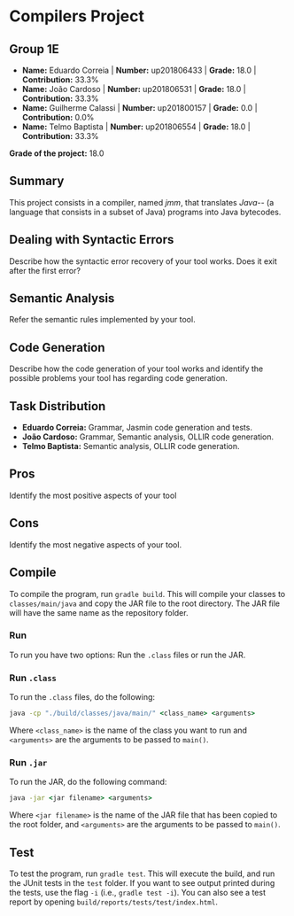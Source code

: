 # Compilers Project

## Group 1E

- **Name:** Eduardo Correia | **Number:** up201806433 | **Grade:** 18.0 | **Contribution:** 33.3%
- **Name:** João Cardoso | **Number:** up201806531 | **Grade:** 18.0 | **Contribution:** 33.3%
- **Name:** Guilherme Calassi | **Number:** up201800157 | **Grade:** 0.0 | **Contribution:** 0.0%
- **Name:** Telmo Baptista | **Number:** up201806554 | **Grade:** 18.0 | **Contribution:** 33.3%

**Grade of the project:** 18.0

## Summary

This project consists in a compiler, named *jmm*, that translates *Java--* (a language that consists in a subset of
Java) programs into Java bytecodes.

## Dealing with Syntactic Errors

Describe how the syntactic error recovery of your tool works. Does it exit after the first error?

## Semantic Analysis

Refer the semantic rules implemented by your tool.

## Code Generation

Describe how the code generation of your tool works and identify the possible problems your tool has regarding code
generation.

## Task Distribution

- **Eduardo Correia:** Grammar, Jasmin code generation and tests. 
- **João Cardoso:** Grammar, Semantic analysis, OLLIR code generation.
- **Telmo Baptista:** Semantic analysis, OLLIR code generation.

## Pros

Identify the most positive aspects of your tool

## Cons

Identify the most negative aspects of your tool.

## Compile

To compile the program, run ``gradle build``. This will compile your classes to ``classes/main/java`` and copy the JAR
file to the root directory. The JAR file will have the same name as the repository folder.

### Run

To run you have two options: Run the ``.class`` files or run the JAR.

### Run ``.class``

To run the ``.class`` files, do the following:

```cmd
java -cp "./build/classes/java/main/" <class_name> <arguments>
```

Where ``<class_name>`` is the name of the class you want to run and ``<arguments>`` are the arguments to be passed
to ``main()``.

### Run ``.jar``

To run the JAR, do the following command:

```cmd
java -jar <jar filename> <arguments>
```

Where ``<jar filename>`` is the name of the JAR file that has been copied to the root folder, and ``<arguments>`` are
the arguments to be passed to ``main()``.

## Test

To test the program, run ``gradle test``. This will execute the build, and run the JUnit tests in the ``test`` folder.
If you want to see output printed during the tests, use the flag ``-i`` (i.e., ``gradle test -i``). You can also see a
test report by opening ``build/reports/tests/test/index.html``.

